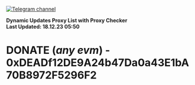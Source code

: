 [![Telegram channel](https://img.shields.io/endpoint?url=https://runkit.io/damiankrawczyk/telegram-badge/branches/master?url=https://t.me/n4z4v0d)](https://t.me/n4z4v0d) 

**Dynamic Updates Proxy List with Proxy Checker**  
**Last Updated: 18.12.23 05:50**

# DONATE (_any evm_) - 0xDEADf12DE9A24b47Da0a43E1bA70B8972F5296F2

